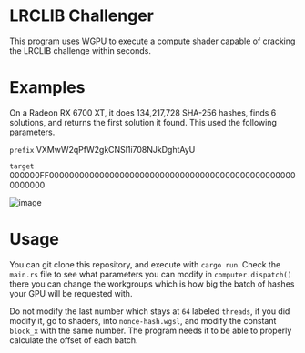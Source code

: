 # LRCLIB Challenger

This program uses WGPU to execute a compute shader capable of cracking the LRCLIB challenge within seconds.

# Examples
On a Radeon RX 6700 XT, it does 134,217,728 SHA-256 hashes, finds 6 solutions, and returns the first solution it found.
This used the following parameters. 

`prefix` VXMwW2qPfW2gkCNSl1i708NJkDghtAyU

`target` 000000FF00000000000000000000000000000000000000000000000000000000

![image](https://github.com/user-attachments/assets/a7c56c0e-f963-4325-b0ce-76fb641faff1)


# Usage
You can git clone this repository, and execute with `cargo run`. Check the `main.rs` file to see what parameters you can modify in `computer.dispatch()` 
there you can change the workgroups which is how big the batch of hashes your GPU will be requested with. 

Do not modify the last number which stays at `64` labeled `threads`, if you did modify it, go to shaders, into `nonce-hash.wgsl`, and modify the constant 
`block_x` with the same number. The program needs it to be able to properly calculate the offset of each batch.
